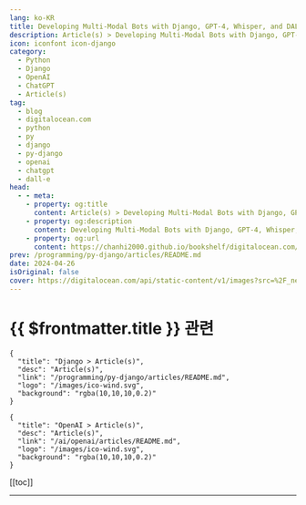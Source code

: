 ```yaml
---
lang: ko-KR
title: Developing Multi-Modal Bots with Django, GPT-4, Whisper, and DALL-E
description: Article(s) > Developing Multi-Modal Bots with Django, GPT-4, Whisper, and DALL-E
icon: iconfont icon-django
category: 
  - Python
  - Django
  - OpenAI
  - ChatGPT
  - Article(s)
tag:
  - blog
  - digitalocean.com
  - python
  - py
  - django
  - py-django
  - openai
  - chatgpt
  - dall-e
head:
  - - meta:
    - property: og:title
      content: Article(s) > Developing Multi-Modal Bots with Django, GPT-4, Whisper, and DALL-E
    - property: og:description
      content: Developing Multi-Modal Bots with Django, GPT-4, Whisper, and DALL-E
    - property: og:url
      content: https://chanhi2000.github.io/bookshelf/digitalocean.com/developing-multi-modal-bots-with-django-gpt-4-whisper-and-dall-e.html
prev: /programming/py-django/articles/README.md
date: 2024-04-26
isOriginal: false
cover: https://digitalocean.com/api/static-content/v1/images?src=%2F_next%2Fstatic%2Fmedia%2Fintro-to-cloud.d49bc5f7.jpeg&width=828
---
```


# {{ $frontmatter.title }} 관련

```component VPCard
{
  "title": "Django > Article(s)",
  "desc": "Article(s)",
  "link": "/programming/py-django/articles/README.md",
  "logo": "/images/ico-wind.svg",
  "background": "rgba(10,10,10,0.2)"
}
```

```component VPCard
{
  "title": "OpenAI > Article(s)",
  "desc": "Article(s)",
  "link": "/ai/openai/articles/README.md",
  "logo": "/images/ico-wind.svg",
  "background": "rgba(10,10,10,0.2)"
}
```

[[toc]]

---

<SiteInfo
  name="Developing Multi-Modal Bots with Django, GPT-4, Whisper, and DALL-E | DigitalOcean"
  desc="Technical tutorials, Q&A, events — This is an inclusive place where developers can find or lend support and discover new ways to contribute to the community…"
  url="https://digitalocean.com/community/tutorials/developing-multi-modal-bots-with-django-gpt-4-whisper-and-dall-e"
  logo="https://digitalocean.com/_next/static/media/favicon.594d6067.ico"
  preview="https://digitalocean.com/api/static-content/v1/images?src=%2F_next%2Fstatic%2Fmedia%2Fintro-to-cloud.d49bc5f7.jpeg&width=828"/>

<!-- TODO: 작성 -->
